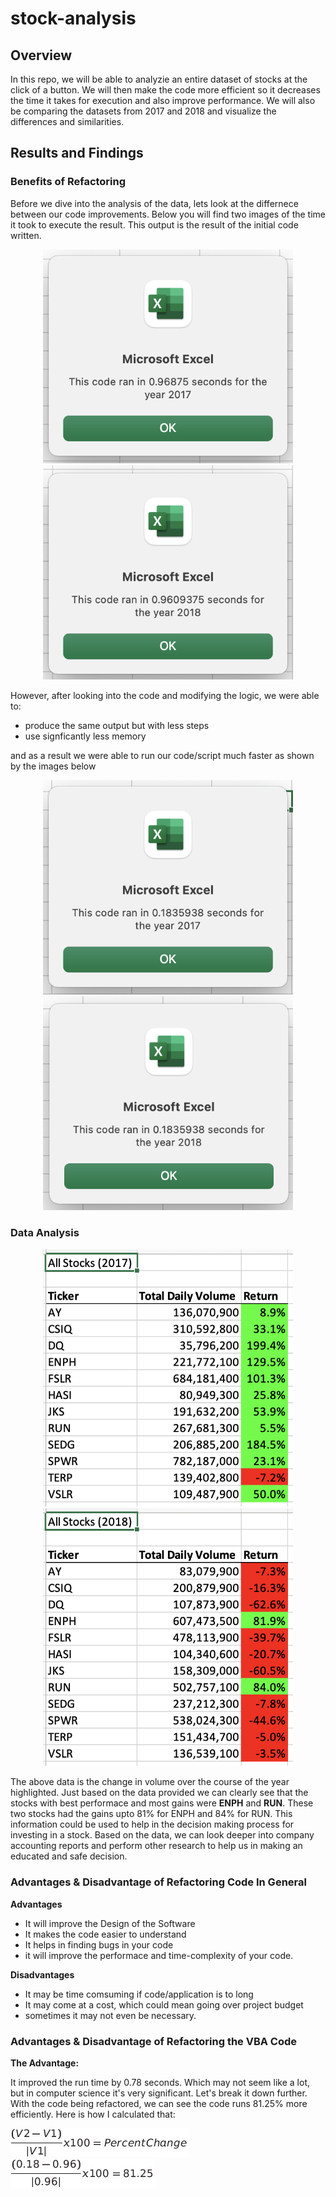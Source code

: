 # stock-analysis
## Overview

In this repo, we will be able to analyzie an entire dataset of stocks at the click of a button. We will then make the code more efficient so it decreases the time it takes for execution and also improve performance. We will also be comparing the datasets from 2017 and 2018 and visualize the differences and similarities. 

## Results and Findings

### Benefits of Refactoring

Before we dive into the analysis of the data, lets look at the differnece between our code improvements. Below you will find two images of the time it took to execute the result. This output is the result of the initial code written. 

<p align="center">
<img src="/Resources/AllStock2017.png" alt="All Stock 2017 Time" width="400"> 
<img src="/Resources/AllStock2018.png" alt="All Stock 2018 Time" width="400"> 
</p>

However, after looking into the code and modifying the logic, we were able to: 
- produce the same output but with less steps
- use signficantly less memory

and as a result we were able to run our code/script much faster as shown by the images below

<p align="center">
<img src="/Resources/AllStock2017-Refactored.png" alt="All Stock 2017 Refactored" width="400"> 
<img src="/Resources/AllStock2018-Refactored.png" alt="All Stock 2018 Refactored" width="400"> 
</p>

### Data Analysis
  <p align="center"> 
    <img src="/Resources/VBA_Challenge_2017.png" alt="All Stock 2017 Time" width="400">
    <img src="/Resources/VBA_Challenge_2018.png" alt="All Stock 2017 Time" width="400">
  </p>

The above data is the change in volume over the course of the year highlighted. Just based on the data provided we can clearly see that the stocks with best performace and most gains were **ENPH** and **RUN**. These two stocks had the gains upto 81% for ENPH and 84% for RUN. This information could be used to help in the decision making process for investing in a stock. Based on the data, we can look deeper into company accounting reports and perform other research to help us in making an educated and safe decision. 

### Advantages & Disadvantage of Refactoring Code In General

**Advantages**
- It will improve the Design of the Software
- It makes the code easier to understand
- It helps in finding bugs in your code
- it will improve the performace and time-complexity of your code.

**Disadvantages**
- It may be time comsuming if code/application is to long
- It may come at a cost, which could mean going over project budget
- sometimes it may not even be necessary.

### Advantages & Disadvantage of Refactoring the VBA Code

**The Advantage:**

It improved the run time by 0.78 seconds. Which may not seem like a lot, but in computer science it's very significant. Let's break it down further. With the code being refactored, we can see the code runs 81.25% more efficiently. Here is how I calculated that: 

<img src="/Resources/Formula.png" alt="Formula">
<br>
<img src="/Resources/FormulaSolved.png" alt="Formula Solved"> 
